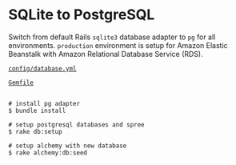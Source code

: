 # SQLite to PostgreSQL

Switch from default Rails `sqlite3` database adapter to `pg` for all environments. `production` environment is setup for Amazon Elastic Beanstalk with Amazon Relational Database Service (RDS).

[`config/database.yml`](https://github.com/shoppuparty/spree-alchemy-example/blob/feature/postgresql/config/database.yml#L1-L23)

[`Gemfile`](https://github.com/shoppuparty/spree-alchemy-example/blob/feature/postgresql/Gemfile#L7-L8)

```

# install pg adapter
$ bundle install

# setup postgresql databases and spree
$ rake db:setup

# setup alchemy with new database
$ rake alchemy:db:seed

```